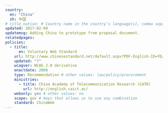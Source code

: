 ```yaml
---
country:  
  en: "China"
  zh: 中国
# title_native: # Country name in the country’s language(s), comma separated. For Switzerland: Schweiz, Suisse, Svizzera, Svizra
updated: 2017-02-09
updatemsg: Adding China to prototype from proposal document.
relatedpages:
policies:
  - title:  
      en: Voluntary Web Standard
    url: http://www.chinesestandard.net/default.aspx?PDF-English-ID=YD/T%201761-2008
    updated: "?"
    wcagver: WCAG 2.0 derivative
    enactdate: 2008
    type: Recommendation # other values: law/policy/procurement
    ministries:
      - title: China Academy of Telecommunication Research (CATR)
        url: http://english.caict.ac/
    webonly: yes # other values: no
    scope: gov # keys that allows us to use any combination
    standard: ChinaWeb
---
```

